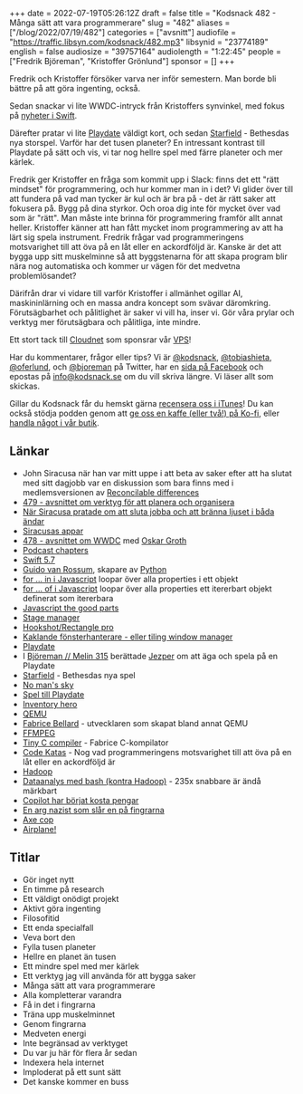 +++
date = 2022-07-19T05:26:12Z
draft = false
title = "Kodsnack 482 - Många sätt att vara programmerare"
slug = "482"
aliases = ["/blog/2022/07/19/482"]
categories = ["avsnitt"]
audiofile = "https://traffic.libsyn.com/kodsnack/482.mp3"
libsynid = "23774189"
english = false
audiosize = "39757164"
audiolength = "1:22:45"
people = ["Fredrik Björeman", "Kristoffer Grönlund"]
sponsor = []
+++

Fredrik och Kristoffer försöker varva ner inför semestern. Man borde bli bättre på att göra ingenting, också.

Sedan snackar vi lite WWDC-intryck från Kristoffers synvinkel, med fokus på [nyheter i Swift](https://www.hackingwithswift.com/articles/249/whats-new-in-swift-5-7).

Därefter pratar vi lite [Playdate](https://play.date) väldigt kort, och sedan [Starfield](https://en.wikipedia.org/wiki/Starfield_%28video_game%29) - Bethesdas nya storspel. Varför har det tusen planeter? En intressant kontrast till Playdate på sätt och vis, vi tar nog hellre spel med färre planeter och mer kärlek.

Fredrik ger Kristoffer en fråga som kommit upp i Slack: finns det ett "rätt mindset" för programmering, och hur kommer man in i det? Vi glider över till att fundera på vad man tycker är kul och är bra på - det är rätt saker att fokusera på. Bygg på dina styrkor. Och oroa dig inte för mycket över vad som är "rätt". Man måste inte brinna för programmering framför allt annat heller. Kristoffer känner att han fått mycket inom programmering av att ha lärt sig spela instrument. Fredrik frågar vad programmeringens motsvarighet till att öva på en låt eller en ackordföljd är. Kanske är det att bygga upp sitt muskelminne så att byggstenarna för att skapa program blir nära nog automatiska och kommer ur vägen för det medvetna problemlösandet?

Därifrån drar vi vidare till varför Kristoffer i allmänhet ogillar AI, maskininlärning och en massa andra koncept som svävar däromkring. Förutsägbarhet och pålitlighet är saker vi vill ha, inser vi. Gör våra prylar och verktyg mer förutsägbara och pålitliga, inte mindre.

Ett stort tack till [Cloudnet](https://www.cloudnet.se) som sponsrar vår [VPS](https://en.wikipedia.org/wiki/Virtual_private_server)!

Har du kommentarer, frågor eller tips? Vi är [@kodsnack](https://www.twitter.com/kodsnack), [@tobiashieta](https://www.twitter.com/tobiashieta), [@oferlund](https://www.twitter.com/oferlund), och [@bjoreman](https://www.twitter.com/bjoreman) på Twitter, har en [sida på Facebook](https://www.facebook.com/kodsnack) och epostas på [info@kodsnack.se](mailto:info@kodsnack.se) om du vill skriva längre. Vi läser allt som skickas.

Gillar du Kodsnack får du hemskt gärna [recensera oss i iTunes](https://itunes.apple.com/se/podcast/kodsnack/id561631498?l=en)! Du kan också stödja podden genom att <a href="https://ko-fi.com/kodsnack" rel="payment">ge oss en kaffe (eller två!) på Ko-fi</a>, eller [handla något i vår butik](https://shop.spreadshirt.se/kodsnack/).

## Länkar ##
* John Siracusa när han var mitt uppe i att beta av saker efter att ha slutat med sitt dagjobb var en diskussion som bara finns med i medlemsversionen av [Reconcilable differences](https://www.relay.fm/rd)
* [479 - avsnittet om verktyg för att planera och organisera](https://kodsnack.se/479/)
* [När Siracusa pratade om att sluta jobba och att bränna ljuset i båda ändar](https://www.relay.fm/rd/179)
* [Siracusas appar](https://hypercritical.co/apps/)
* [478 - avsnittet om WWDC](https://kodsnack.se/478/) med [Oskar Groth](https://twitter.com/oskargroth)
* [Podcast chapters](https://www.chaptersapp.com)
* [Swift 5.7](https://www.hackingwithswift.com/articles/249/whats-new-in-swift-5-7)
* [Guido van Rossum](https://en.wikipedia.org/wiki/Guido_van_Rossum), skapare av [Python](https://en.wikipedia.org/wiki/Python_%28programming_language%29)
* [for ... in i Javascript](https://developer.mozilla.org/en-US/docs/Web/JavaScript/Reference/Statements/for...in) loopar över alla properties i ett objekt
* [for ... of i Javascript](https://developer.mozilla.org/en-US/docs/Web/JavaScript/Reference/Statements/for...of) loopar över alla properties ett itererbart objekt definerat som itererbara
* [Javascript the good parts](https://www.oreilly.com/library/view/javascript-the-good/9780596517748/)
* [Stage manager](https://www.youtube.com/watch?v=DgXGlLkAsyA)
* [Hookshot/Rectangle pro](https://rectangleapp.com/pro)
* [Kaklande fönsterhanterare - eller tiling window manager](http://en.wikipedia.org/wiki/Tiling_window_manager)
* [Playdate](https://play.date)
* I [Björeman // Melin 315](https://bjoremanmelin.se/podcast/avsnitt-315-en-skarm-som-inte-ar-upplyst-i-ett-land-som-aldrig-ar-ljust.html) berättade [Jezper](https://twitter.com/jezperse) om att äga och spela på en Playdate
* [Starfield](https://en.wikipedia.org/wiki/Starfield_%28video_game%29) - Bethesdas nya spel
* [No man's sky](https://en.wikipedia.org/wiki/No_Man%27s_Sky)
* [Spel till Playdate](https://play.date/games/)
* [Inventory hero](https://play.date/games/inventory-hero/)
* [QEMU](https://en.wikipedia.org/wiki/QEMU)
* [Fabrice Bellard](https://en.wikipedia.org/wiki/Fabrice_Bellard) - utvecklaren som skapat bland annat QEMU
* [FFMPEG](https://en.wikipedia.org/wiki/FFmpeg)
* [Tiny C compiler](https://en.wikipedia.org/wiki/Tiny_C_Compiler) - Fabrice C-kompilator
* [Code Katas](https://github.com/gamontal/awesome-katas) - Nog vad programmeringens motsvarighet till att öva på en låt eller en ackordföljd är
* [Hadoop](https://en.wikipedia.org/wiki/Apache_Hadoop)
* [Dataanalys med bash (kontra Hadoop)](https://adamdrake.com/command-line-tools-can-be-235x-faster-than-your-hadoop-cluster.html) - 235x snabbare är ändå märkbart
* [Copilot har börjat kosta pengar](https://venturebeat.com/2022/06/29/github-copilot-is-now-public-heres-what-you-need-to-know/)
* [En arg nazist som slår en på fingrarna](https://kodsnack.se/248/)
* [Axe cop](https://en.wikipedia.org/wiki/Axe_Cop)
* [Airplane!](https://en.wikipedia.org/wiki/Airplane!)

## Titlar ##
* Gör inget nytt
* En timme på research
* Ett väldigt onödigt projekt
* Aktivt göra ingenting
* Filosofitid
* Ett enda specialfall
* Veva bort den
* Fylla tusen planeter
* Hellre en planet än tusen
* Ett mindre spel med mer kärlek
* Ett verktyg jag vill använda för att bygga saker
* Många sätt att vara programmerare
* Alla kompletterar varandra
* Få in det i fingrarna
* Träna upp muskelminnet
* Genom fingrarna
* Medveten energi
* Inte begränsad av verktyget
* Du var ju här för flera år sedan
* Indexera hela internet
* Imploderat på ett sunt sätt
* Det kanske kommer en buss
